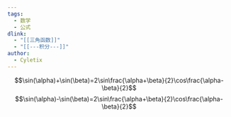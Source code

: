 ```yaml
---
tags:
  - 数学
  - 公式
dlink:
  - "[[三角函数]]"
  - "[[---积分---]]"
author:
  - Cyletix
---
```

$$\sin(\alpha)+\sin(\beta)=2\sin\frac{\alpha+\beta}{2}\cos\frac{\alpha-\beta}{2}$$
$$\sin(\alpha)-\sin(\beta)=2\sin\frac{\alpha+\beta}{2}\cos\frac{\alpha-\beta}{2}$$